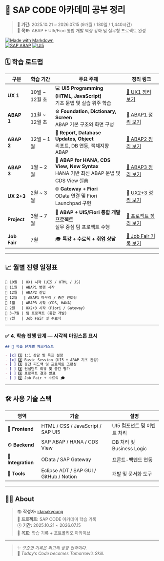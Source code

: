 # 🌟 SAP CODE 아카데미 공부 정리

> 💼 **기간:** 2025.10.21 ~ 2026.07.15 (9개월 / 180일 / 1,440시간)  
> 🎯 **목표:** ABAP + UI5/Fiori 통합 개발 역량 강화 및 실무형 프로젝트 완성  

[![Made with Markdown](https://img.shields.io/badge/MD-Markdown-blue?logo=markdown)](https://daringfireball.net/projects/markdown/)  
[![SAP ABAP](https://img.shields.io/badge/SAP-ABAP-0FAAFF?logo=sap)](https://developers.sap.com/topics/abap.html)
[![UI5](https://img.shields.io/badge/SAP-UI5-009FDA?logo=sap)](https://ui5.sap.com)


## 🗓️ 학습 로드맵

| 구분 | 학습 기간 | 주요 주제 | 정리 링크 |
|------|------------|------------|------------|
| **UX 1** | 10월 ~ 12월 초 | 💻 **UI5 Programming (HTML, JavaScript)**<br>기초 문법 및 실습 위주 학습 | [📘 UX1 정리 보기](./UX1/README.md) |
| **ABAP 1** | 11월 ~ 12월 초 | ⚙️ **Foundation, Dictionary, Screen**<br>ABAP 기본 구조와 화면 구성 | [📘 ABAP1 정리 보기](./ABAP1/README.md) |
| **ABAP 2** | 12월 ~ 1월 | 🧩 **Report, Database Updates, Object**<br>리포트, DB 연동, 객체지향 ABAP | [📘 ABAP2 정리 보기](./ABAP2/README.md) |
| **ABAP 3** | 1월 ~ 2월 | 🧠 **ABAP for HANA, CDS View, New Syntax**<br>HANA 기반 최신 ABAP 문법 및 CDS View 실습 | [📘 ABAP3 정리 보기](./ABAP3/README.md) |
| **UX 2+3** | 2월 ~ 3월 | 🌐 **Gateway + Fiori**<br>OData 연결 및 Fiori Launchpad 구현 | [📘 UX2+3 정리 보기](./UX23/README.md) |
| **Project** | 3월 ~ 7월 | 🚀 **ABAP + UI5/Fiori 통합 개발 프로젝트**<br>실무 중심 팀 프로젝트 수행 | [📘 프로젝트 정리 보기](./Project/README.md) |
| **Job Fair** | 7월 | 🎓 **특강 + 수료식 + 취업 상담** | [📘 Job Fair 기록 보기](./JobFair/README.md) |

---

## 📈 월별 진행 일정표

```text
📅 10월  | UX1 시작 (UI5 / HTML / JS)
📅 11월  | ABAP1 병행 시작
📅 12월  | ABAP2 진입
📅 12월   | ABAP1 마무리 / 중간 멘토링
📅 1월   | ABAP3 시작 (CDS, HANA)
📅 2월   | UX2+3 시작 (Fiori / Gateway)
📅 3~7월 | 팀 프로젝트 (통합 개발)
📅 7월   | Job Fair 및 수료식
```
---

### ✅ 4. 학습 진행 단계 — 시각적 마일스톤 표시

```markdown
## 🧱 학습 단계별 체크리스트

- [x] 1️⃣ 1:1 상담 및 목표 설정  
- [x] 2️⃣ Basic Session (UI5 + ABAP 기초 완성)  
- [ ] 3️⃣ 중간 피드백 및 프로젝트 조편성  
- [ ] 4️⃣ 컨설턴트 리뷰 및 중간 평가  
- [ ] 5️⃣ 프로젝트 결과 발표  
- [ ] 6️⃣ Job Fair + 수료식 🎓  
```
---

## 🛠️ 사용 기술 스택

| 영역 | 기술 | 설명 |
|------|------|------|
| 🧩 **Frontend** | HTML / CSS / JavaScript / SAP UI5 | UI5 컴포넌트 및 이벤트 처리 |
| ⚙️ **Backend** | SAP ABAP / HANA / CDS View | DB 처리 및 Business Logic |
| 🔗 **Integration** | OData / SAP Gateway | 프론트-백엔드 연동 |
| 🧰 **Tools** | Eclipse ADT / SAP GUI / GitHub / Notion | 개발 및 문서화 도구 |
---

## 🧑‍💻 About

> 📚 **작성자:** [idanakyoung](https://github.com/idanakyoung)  
> 💬 **프로젝트:** SAP CODE 아카데미 학습 기록  
> 🕓 **기간:** 2025.10.21 ~ 2026.07.15  
> 🎯 **목표:** 학습 기록 + 포트폴리오 아카이브  

---

> ✨ *꾸준한 기록은 최고의 성장 전략이다.*  
> 🚀 *Today’s Code becomes Tomorrow’s Skill.*

